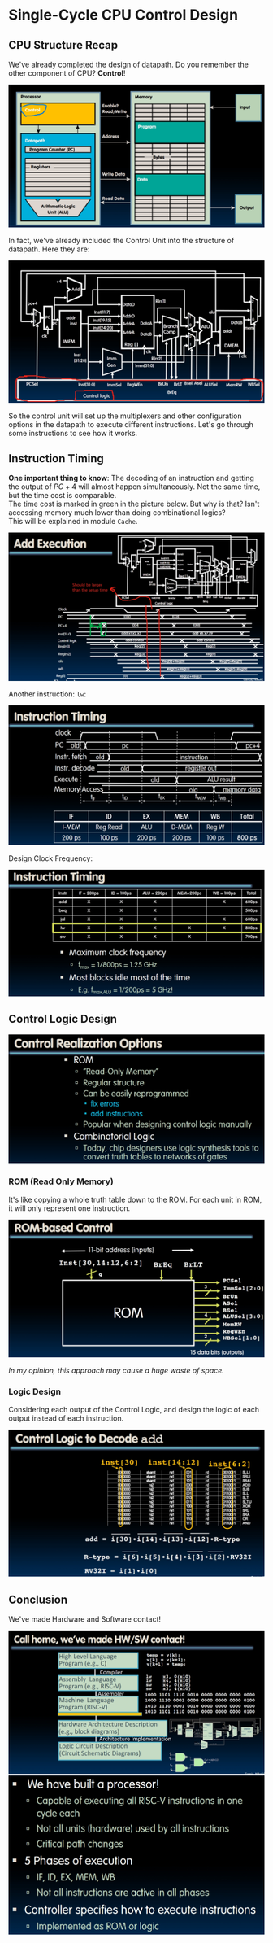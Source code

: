 # Single-Cycle CPU Control Design

## CPU Structure Recap

We've already completed the design of datapath. Do you remember the other component of CPU? **Control**!

![Recap](./Image/Week8/Week8-1.png)

In fact, we've already included the Control Unit into the structure of datapath. Here they are:

![Control Unit](./Image/Week8/Week8-2.png)

So the control unit will set up the multiplexers and other configuration options in the datapath to execute different instructions. Let's go through some instructions to see how it works.

## Instruction Timing

**One important thing to know**: The decoding of an instruction and getting the output of $PC + 4$ will almost happen simultaneously. Not the same time, but the time cost is comparable.  
The time cost is marked in green in the picture below. But why is that? Isn't accessing memory much lower than doing combinational logics?  
This will be explained in module `Cache`.

![Add](./Image/Week8/Week8-3.png)

Another instruction: `lw`:

![lw](./Image/Week8/Week8-4.png)

Design Clock Frequency:

![Clk Frequency](./Image/Week8/Week8-5.png)

## Control Logic Design

![Control](./Image/Week8/Week8-6.png)

### ROM (Read Only Memory)

It's like copying a whole truth table down to the ROM. For each unit in ROM, it will only represent one instruction.

![ROM](./Image/Week8/Week8-7.png)

*In my opinion, this approach may cause a huge waste of space.* 

### Logic Design

Considering each output of the Control Logic, and design the logic of each output instead of each instruction.

![Logic](./Image/Week8/Week8-8.png)

## Conclusion

We've made Hardware and Software contact!

![Accomplishment](./Image/Week8/Week8-9.png)
![So far](./Image/Week8/Week8-10.png)
